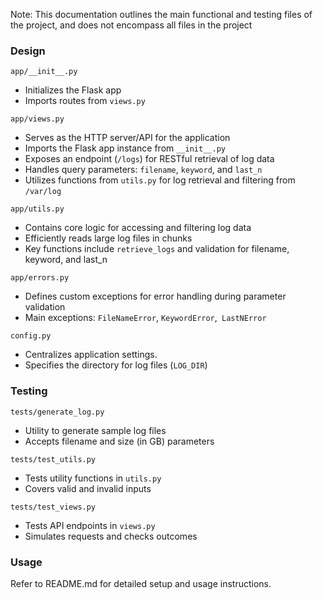 Note: This documentation outlines the main functional and testing files of the project, and does not encompass all files in the project

### Design
`app/__init__.py`
- Initializes the Flask app
- Imports routes from `views.py`

`app/views.py`
- Serves as the HTTP server/API for the application
- Imports the Flask app instance from `__init__.py`
- Exposes an endpoint (`/logs`) for RESTful retrieval of log data
- Handles query parameters: `filename`, `keyword`, and `last_n`
- Utilizes functions from `utils.py` for log retrieval and filtering from `/var/log`

`app/utils.py`
- Contains core logic for accessing and filtering log data
- Efficiently reads large log files in chunks
- Key functions include `retrieve_logs` and validation for filename, keyword, and last_n

`app/errors.py`
- Defines custom exceptions for error handling during parameter validation
- Main exceptions: `FileNameError`, `KeywordError`,` LastNError`

`config.py`
- Centralizes application settings.
- Specifies the directory for log files (`LOG_DIR`)

### Testing
`tests/generate_log.py`
- Utility to generate sample log files
- Accepts filename and size (in GB) parameters

`tests/test_utils.py`
- Tests utility functions in `utils.py`
- Covers valid and invalid inputs

`tests/test_views.py`
- Tests API endpoints in `views.py`
- Simulates requests and checks outcomes

### Usage
Refer to README.md for detailed setup and usage instructions.
